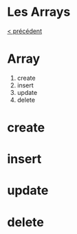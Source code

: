 # Les Arrays

[< précédent](../README.md)

# Array

1. create
1. insert
1. update
1. delete

# create

# insert

# update

# delete
